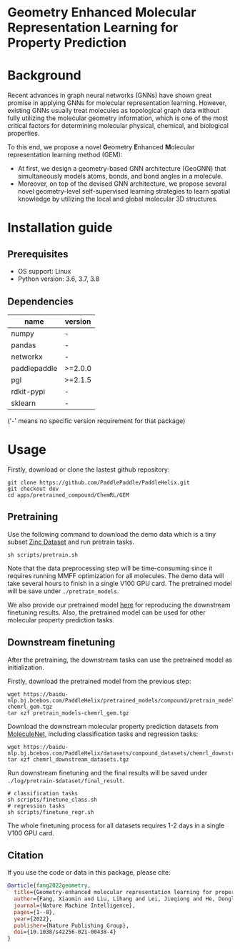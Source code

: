 # Geometry Enhanced Molecular Representation Learning for Property Prediction

# Background
Recent advances in graph neural networks (GNNs) have shown great promise in applying GNNs for molecular representation learning. However, existing GNNs usually treat molecules as topological graph data without fully utilizing the molecular geometry information, which is one of the most critical factors for determining molecular physical, chemical, and biological properties. 

To this end, we propose a novel **G**eometry **E**nhanced **M**olecular representation learning method (GEM):

* At first, we design a geometry-based GNN architecture (GeoGNN) that simultaneously models atoms, bonds, and bond angles in a molecule. 
* Moreover, on top of the devised GNN architecture, we propose several novel geometry-level self-supervised learning strategies to learn spatial knowledge by utilizing the local and global molecular 3D structures.


# Installation guide
## Prerequisites

* OS support: Linux
* Python version: 3.6, 3.7, 3.8

## Dependencies

| name         | version |
| ------------ | ---- |
| numpy        | - |
| pandas       | - |
| networkx     | - |
| paddlepaddle | \>=2.0.0 |
| pgl          | \>=2.1.5 |
| rdkit-pypi   | - |
| sklearn      | - |

('-' means no specific version requirement for that package)

# Usage

Firstly, download or clone the lastest github repository:

    git clone https://github.com/PaddlePaddle/PaddleHelix.git
    git checkout dev
    cd apps/pretrained_compound/ChemRL/GEM

## Pretraining
Use the following command to download the demo data which is a tiny subset [Zinc Dataset](https://zinc.docking.org/) and run pretrain tasks.

    sh scripts/pretrain.sh

Note that the data preprocessing step will be time-consuming since it requires running MMFF optimization for all molecules. The demo data will take several hours to finish in a single V100 GPU card. The pretrained model will be save under `./pretrain_models`.

We also provide our pretrained model [here](https://baidu-nlp.bj.bcebos.com/PaddleHelix/pretrained_models/compound/pretrain_models-chemrl_gem.tgz) for reproducing the downstream finetuning results. Also, the pretrained model can be used for other molecular property prediction tasks.

## Downstream finetuning
After the pretraining, the downstream tasks can use the pretrained model as initialization. 

Firstly, download the pretrained model from the previous step:

    wget https://baidu-nlp.bj.bcebos.com/PaddleHelix/pretrained_models/compound/pretrain_models-chemrl_gem.tgz
    tar xzf pretrain_models-chemrl_gem.tgz

Download the downstream molecular property prediction datasets from [MoleculeNet](http://moleculenet.ai/), including classification tasks and regression tasks:

    wget https://baidu-nlp.bj.bcebos.com/PaddleHelix/datasets/compound_datasets/chemrl_downstream_datasets.tgz
    tar xzf chemrl_downstream_datasets.tgz
    
Run downstream finetuning and the final results will be saved under `./log/pretrain-$dataset/final_result`. 

    # classification tasks
    sh scripts/finetune_class.sh
    # regression tasks
    sh scripts/finetune_regr.sh

The whole finetuning process for all datasets requires 1-2 days in a single V100 GPU card.

## Citation
If you use the code or data in this package, please cite:

```bibtex
@article{fang2022geometry,
  title={Geometry-enhanced molecular representation learning for property prediction},
  author={Fang, Xiaomin and Liu, Lihang and Lei, Jieqiong and He, Donglong and Zhang, Shanzhuo and Zhou, Jingbo and Wang, Fan and Wu, Hua and Wang, Haifeng},
  journal={Nature Machine Intelligence},
  pages={1--8},
  year={2022},
  publisher={Nature Publishing Group},
  doi={10.1038/s42256-021-00438-4}
}
```
